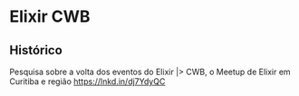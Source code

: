 # Elixir CWB 



## Histórico

Pesquisa sobre a volta dos eventos do Elixir |> CWB, o Meetup de Elixir em Curitiba e região https://lnkd.in/dj7YdyQC
